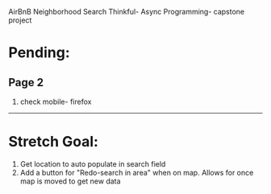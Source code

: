 AirBnB Neighborhood Search
Thinkful- Async Programming- capstone project

# Pending:

## Page 2
  1. check mobile- firefox

--------------------------

# Stretch Goal:

1. Get location to auto populate in search field
1. Add a button for "Redo-search in area" when on map. Allows for once map is moved to get new data

